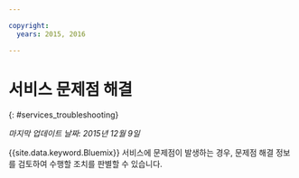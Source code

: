 ```yaml
---

copyright:
  years: 2015, 2016

---
```


# 서비스 문제점 해결
{: #services_troubleshooting}

*마지막 업데이트 날짜: 2015년 12월 9일*

{{site.data.keyword.Bluemix}} 서비스에 문제점이 발생하는 경우,
문제점 해결 정보를 검토하여 수행할 조치를 판별할 수
있습니다. 
